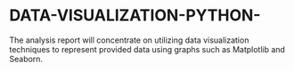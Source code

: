# DATA-VISUALIZATION-PYTHON-
The analysis report will concentrate on utilizing data visualization techniques to represent provided data using graphs such as Matplotlib and Seaborn.
